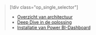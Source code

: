 > [!div class="op_single_selector"]
> * [Overzicht van architectuur](../articles/machine-learning/team-data-science-process/cortana-analytics-playbook-vehicle-telemetry.md)
> * [Deep Dive in de oplossing](../articles/machine-learning/team-data-science-process/cortana-analytics-playbook-vehicle-telemetry-deep-dive.md)
> * [Installatie van Power BI-Dashboard](../articles/machine-learning/team-data-science-process/cortana-analytics-playbook-vehicle-telemetry-powerbi.md)
> 
> 

